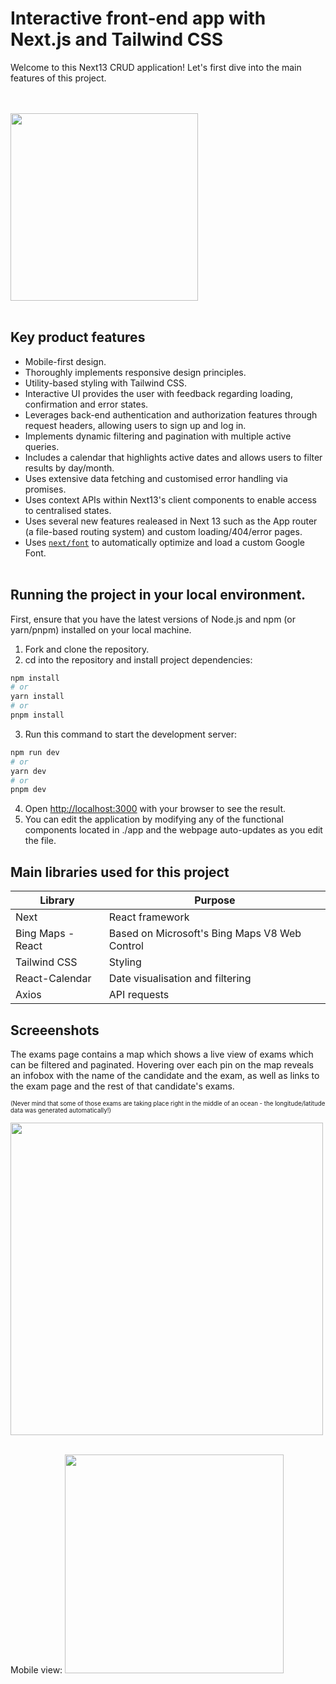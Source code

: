 # Interactive front-end app with Next.js and Tailwind CSS

Welcome to this Next13 CRUD application! Let's first dive into the main features of this project.

<br></br>
<img src='./public/images/next.svg' width=300>
<br></br>
 
## Key product features

- Mobile-first design.
- Thoroughly implements responsive design principles.
- Utility-based styling with Tailwind CSS.
- Interactive UI provides the user with feedback regarding loading, confirmation and error states.
- Leverages back-end authentication and authorization features through request headers, allowing users to sign up and log in.
- Implements dynamic filtering and pagination with multiple active queries.
- Includes a calendar that highlights active dates and allows users to filter results by day/month.
- Uses extensive data fetching and customised error handling via promises.
- Uses context APIs within Next13's client components to enable access to centralised states.
- Uses several new features realeased in Next 13 such as the App router (a file-based routing system) and custom loading/404/error pages.
- Uses [`next/font`](https://nextjs.org/docs/basic-features/font-optimization) to automatically optimize and load a custom Google Font.
<br></br>

## Running the project in your local environment.

First, ensure that you have the latest versions of Node.js and npm (or yarn/pnpm) installed on your local machine.

1) Fork and clone the repository.
2) cd into the repository and install project dependencies:
```bash
npm install
# or
yarn install
# or
pnpm install
```

3) Run this command to start the development server:

```bash
npm run dev
# or
yarn dev
# or
pnpm dev
```

4) Open [http://localhost:3000](http://localhost:3000) with your browser to see the result.
5) You can edit the application by modifying any of the functional components located in ./app and the webpage auto-updates as you edit the file.

## Main libraries used for this project
Library | Purpose
--- | ---
Next | React framework
Bing Maps - React | Based on Microsoft's Bing Maps V8 Web Control
Tailwind CSS | Styling
React-Calendar | Date visualisation and filtering
Axios | API requests


## Screeenshots
The exams page contains a map which shows a live view of exams which can be filtered and paginated. Hovering over each pin on the map reveals an infobox with the name of the candidate and the exam, as well as links to the exam page and the rest of that candidate's exams.

<sub><sup>(Never mind that some of those exams are taking place right in the middle of an ocean - the longitude/latitude data was generated automatically!)

<img src='./public/images/map.png' width=500>
<br></br>

Mobile view:
<img src='./public/images/full-view.png' width=350>

